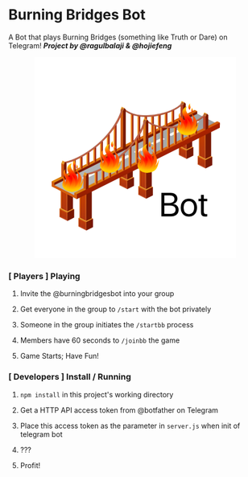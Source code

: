 # Burning Bridges Bot
A Bot that plays Burning Bridges (something like Truth or Dare) on Telegram!
***Project by @ragulbalaji &amp; @hojiefeng***

<center><img src="assets/icon.png" width="400"></center>

### **[ Players ]** Playing
1. Invite the @burningbridgesbot into your group

2. Get everyone in the group to `/start` with the bot privately

3. Someone in the group initiates the `/startbb` process

4. Members have 60 seconds to `/joinbb` the game

5. Game Starts; Have Fun!


### **[ Developers ]** Install / Running
1. `npm install` in this project's working directory

2. Get a HTTP API access token from @botfather on Telegram

3. Place this access token as the parameter in `server.js` when init of telegram bot

4. ???

5. Profit!
